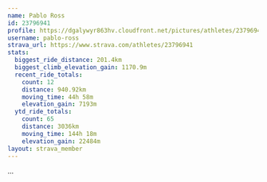 ```yaml
---
name: Pablo Ross
id: 23796941
profile: https://dgalywyr863hv.cloudfront.net/pictures/athletes/23796941/14615399/1/large.jpg
username: pablo-ross
strava_url: https://www.strava.com/athletes/23796941
stats:
  biggest_ride_distance: 201.4km
  biggest_climb_elevation_gain: 1170.9m
  recent_ride_totals:
    count: 12
    distance: 940.92km
    moving_time: 44h 58m
    elevation_gain: 7193m
  ytd_ride_totals:
    count: 65
    distance: 3036km
    moving_time: 144h 18m
    elevation_gain: 22484m
layout: strava_member
--- 
```

...
